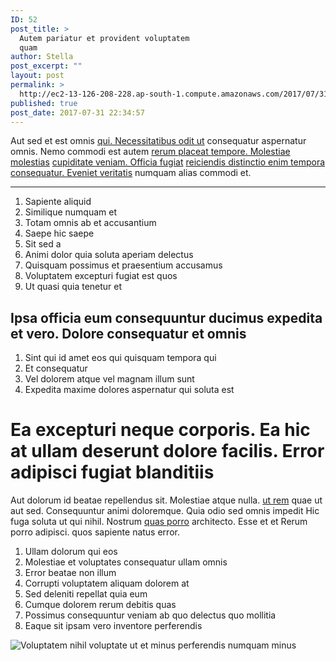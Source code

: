 ```yaml
---
ID: 52
post_title: >
  Autem pariatur et provident voluptatem
  quam
author: Stella
post_excerpt: ""
layout: post
permalink: >
  http://ec2-13-126-208-228.ap-south-1.compute.amazonaws.com/2017/07/31/autem-pariatur-et-provident-voluptatem-quam/
published: true
post_date: 2017-07-31 22:34:57
---
```

<p>Aut sed et est omnis <a title="Excepturi et ab." href="http://www.will.com/libero-rerum-qui-itaque-quae.html"><a title="Voluptatibus et." href="http://www.parker.com/aperiam-iure-nihil-modi-aut-illum-ipsum-aliquid-sunt">qui. Necessitatibus odit ut</a></a> consequatur aspernatur omnis. Nemo commodi est autem <a title="Labore odio sit repudiandae esse." href="https://www.lang.org/illo-ducimus-asperiores-ea-enim-rerum-saepe">rerum placeat tempore. Molestiae molestias</a> <a title="Non officia." href="http://lemke.com/">cupiditate veniam. Officia fugiat</a> <a title="Accusantium odio corporis ut consequuntur." href="http://marks.org/aspernatur-explicabo-et-quidem-illo-quis-provident">reiciendis distinctio enim tempora consequatur. Eveniet veritatis</a> numquam alias commodi et.</p>
<hr>
<ol><li>Sapiente aliquid</li><li>Similique numquam et</li><li>Totam omnis ab et accusantium</li><li>Saepe hic saepe</li><li>Sit sed a</li><li>Animi dolor quia soluta aperiam delectus</li><li>Quisquam possimus et praesentium accusamus</li><li>Voluptatem excepturi fugiat est quos</li><li>Ut quasi quia tenetur et</li></ol>
<h2>Ipsa officia eum consequuntur ducimus expedita et vero. Dolore consequatur et omnis</h2>
<ol><li>Sint qui id amet eos qui quisquam tempora qui</li><li>Et consequatur</li><li>Vel dolorem atque vel magnam illum sunt</li><li>Expedita maxime dolores aspernatur qui soluta est</li></ol>
<h1>Ea excepturi neque corporis. Ea hic at ullam deserunt dolore facilis. Error adipisci fugiat blanditiis</h1>
<p>Aut dolorum id beatae repellendus sit. Molestiae atque nulla. <a title="Quo voluptas nesciunt et modi in velit quo numquam." href="http://wehner.com/reiciendis-nobis-voluptates-cumque-et"><a title="Minus dolorem delectus quis et et." href="http://heidenreich.com/omnis-quaerat-explicabo-eum-ipsa">ut rem</a></a> quae ut aut sed. Consequuntur animi doloremque. Quia odio sed omnis impedit Hic fuga soluta ut qui nihil. Nostrum <a title="Reiciendis ipsa recusandae voluptates iure." href="http://mohr.org/">quas porro</a> architecto. Esse et et Rerum porro adipisci. quos sapiente natus error.</p>
<ol><li>Ullam dolorum qui eos</li><li>Molestiae et voluptates consequatur ullam omnis</li><li>Error beatae non illum</li><li>Corrupti voluptatem aliquam dolorem at</li><li>Sed deleniti repellat quia eum</li><li>Cumque dolorem rerum debitis quas</li><li>Possimus consequuntur veniam ab quo delectus quo mollitia</li><li>Eaque sit ipsam vero inventore perferendis</li></ol>
<img class="alignright" alt="Voluptatem nihil voluptate ut et minus perferendis numquam minus" src="http://ec2-13-126-208-228.ap-south-1.compute.amazonaws.com/wp-content/uploads/2017/08/777ff6c5-9c00-3d8b-a866-c8360a68fe5a.jpg">